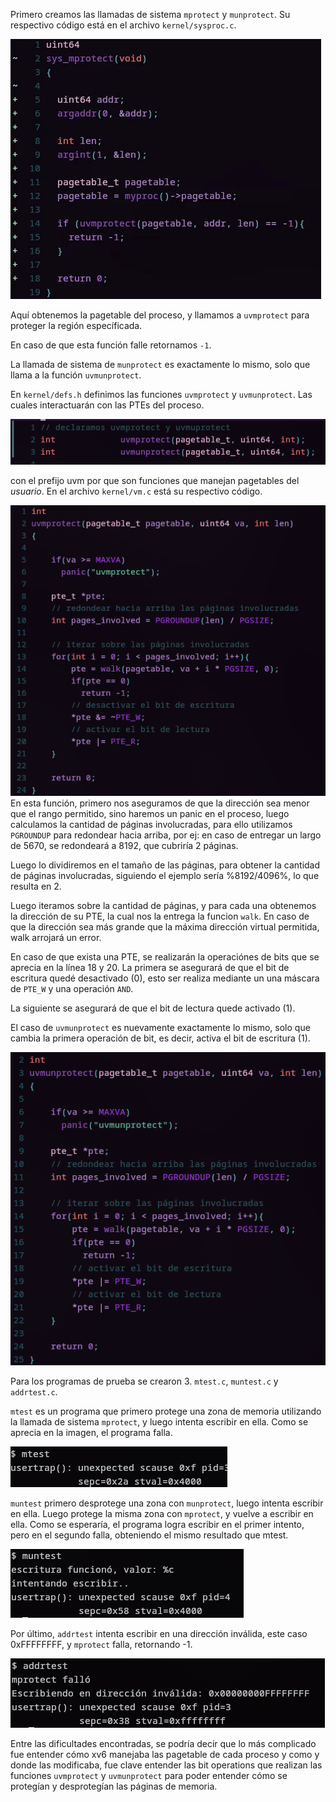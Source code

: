 
Primero creamos las llamadas de sistema `mprotect` y `munprotect`. Su respectivo código está en el archivo `kernel/sysproc.c`.

![plot](./T3-1.png)

Aquí obtenemos la pagetable del proceso, y llamamos a `uvmprotect` para proteger la región específicada.

En caso de que esta función falle retornamos `-1`.

La llamada de sistema de `munprotect` es exactamente lo mismo, solo que llama a la función `uvmunprotect`.

En `kernel/defs.h` definimos las funciones `uvmprotect` y `uvmunprotect`. Las cuales interactuarán con las PTEs del proceso.


![plot](./T3-2.png)

con el prefijo uvm por que son funciones que manejan pagetables del *usuario*.
En el archivo `kernel/vm.c` está su respectivo código.

![plot](./T3-3.png)
En esta función, primero nos aseguramos de que la dirección sea menor que el rango permitido, sino haremos un panic en el proceso, luego calculamos la cantidad de páginas involucradas, para ello utilizamos `PGROUNDUP` para redondear hacia arriba, por ej: en caso de entregar un largo de 5670, se redondeará a 8192, que cubriría 2 páginas.

Luego lo dividiremos en el tamaño de las páginas, para obtener la cantidad de páginas involucradas, siguiendo el ejemplo sería %8192/4096%, lo que resulta en 2.

Luego iteramos sobre la cantidad de páginas, y para cada una obtenemos la dirección de su PTE, la cual nos la entrega la funcion `walk`. En caso de que la dirección sea más grande que la máxima dirección virtual permitida, walk arrojará un error.  

En caso de que exista una PTE, se realizarán la operaciónes de bits que se aprecia en la línea 18 y 20. La primera se asegurará de que el bit de escritura quedé desactivado (0), esto ser realiza mediante un una máscara de `PTE_W` y una operación `AND`.

La siguiente se asegurará de que el bit de lectura quede activado (1).

El caso de `uvmunprotect` es nuevamente exactamente lo mismo, solo que cambia la primera operación de bit, es decir, activa el bit de escritura (1).

![plot](./T3-4.png)


Para los programas de prueba se crearon 3. `mtest.c`, `muntest.c` y `addrtest.c`.

`mtest` es un programa que primero protege una zona de memoria utilizando la llamada de sistema `mprotect`, y luego intenta escribir en ella. Como se aprecia en la imagen, el programa falla.

![plot](./T3-5.png)

`muntest` primero desprotege una zona con `munprotect`, luego intenta escribir en ella. Luego protege la misma zona con `mprotect`, y vuelve a escribir en ella. Como se esperaría, el programa logra escribir en el primer intento, pero en el segundo falla, obteniendo el mismo resultado que mtest.

![plot](./T3-6.png)

Por último, `addrtest` intenta escribir en una dirección inválida, este caso 0xFFFFFFFF, y `mprotect` falla, retornando -1.

![plot](./T3-7.png)

Entre las dificultades encontradas, se podría decir que lo más complicado fue entender cómo xv6 manejaba las pagetable de cada proceso y como y donde las modificaba, fue clave entender las bit operations que realizan las funciones `uvmprotect` y `uvmunprotect` para poder entender cómo se protegían y desprotegían las páginas de memoria.
